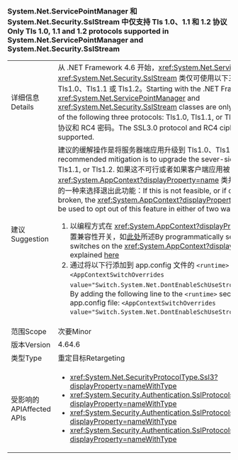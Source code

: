 ### <a name="only-tls-10-11-and-12-protocols-supported-in-systemnetservicepointmanager-and-systemnetsecuritysslstream"></a><span data-ttu-id="c18eb-101">System.Net.ServicePointManager 和 System.Net.Security.SslStream 中仅支持 Tls 1.0、1.1 和 1.2 协议</span><span class="sxs-lookup"><span data-stu-id="c18eb-101">Only Tls 1.0, 1.1 and 1.2 protocols supported in System.Net.ServicePointManager and System.Net.Security.SslStream</span></span>

|   |   |
|---|---|
|<span data-ttu-id="c18eb-102">详细信息</span><span class="sxs-lookup"><span data-stu-id="c18eb-102">Details</span></span>|<span data-ttu-id="c18eb-103">从 .NET Framework 4.6 开始，<xref:System.Net.ServicePointManager> 和 <xref:System.Net.Security.SslStream> 类仅可使用以下三种协议之一：Tls1.0、Tls1.1 或 Tls1.2。</span><span class="sxs-lookup"><span data-stu-id="c18eb-103">Starting with the .NET Framework 4.6, the <xref:System.Net.ServicePointManager> and <xref:System.Net.Security.SslStream> classes are only allowed to use one of the following three protocols: Tls1.0, Tls1.1, or Tls1.2.</span></span> <span data-ttu-id="c18eb-104">不支持 SSL3.0 协议和 RC4 密码。</span><span class="sxs-lookup"><span data-stu-id="c18eb-104">The SSL3.0 protocol and RC4 cipher are not supported.</span></span>|
|<span data-ttu-id="c18eb-105">建议</span><span class="sxs-lookup"><span data-stu-id="c18eb-105">Suggestion</span></span>|<span data-ttu-id="c18eb-106">建议的缓解操作是将服务器端应用升级到 Tls1.0、Tls1.1 或 Tls1.2。</span><span class="sxs-lookup"><span data-stu-id="c18eb-106">The recommended mitigation is to upgrade the sever-side app to Tls1.0, Tls1.1, or Tls1.2.</span></span> <span data-ttu-id="c18eb-107">如果这不可行或者如果客户端应用被中断，则可以使用 <xref:System.AppContext?displayProperty=name> 类并采用如两种方式中的一种来选择退出此功能：</span><span class="sxs-lookup"><span data-stu-id="c18eb-107">If this is not feasible, or if client apps are broken, the <xref:System.AppContext?displayProperty=name> class can be used to opt out of this feature in either of two ways:</span></span><ol><li><span data-ttu-id="c18eb-108">以编程方式在 <xref:System.AppContext?displayProperty=name> 上设置兼容性开关，如[此处](http://blogs.msdn.com/b/dotnet/archive/2015/04/29/net-announcements-at-build-2015.aspx#dotnet46)所述</span><span class="sxs-lookup"><span data-stu-id="c18eb-108">By programmatically setting compat switches on the <xref:System.AppContext?displayProperty=name>, as explained [here](http://blogs.msdn.com/b/dotnet/archive/2015/04/29/net-announcements-at-build-2015.aspx#dotnet46)</span></span></li><li><span data-ttu-id="c18eb-109">通过将以下行添加到 app.config 文件的 <code>&lt;runtime&gt;</code> 部分：<code>&lt;AppContextSwitchOverrides value=&quot;Switch.System.Net.DontEnableSchUseStrongCrypto=true&quot;/&gt;</code>；</span><span class="sxs-lookup"><span data-stu-id="c18eb-109">By adding the following line to the <code>&lt;runtime&gt;</code> section of the app.config file: <code>&lt;AppContextSwitchOverrides value=&quot;Switch.System.Net.DontEnableSchUseStrongCrypto=true&quot;/&gt;</code>;</span></span></li></ol>|
|<span data-ttu-id="c18eb-110">范围</span><span class="sxs-lookup"><span data-stu-id="c18eb-110">Scope</span></span>|<span data-ttu-id="c18eb-111">次要</span><span class="sxs-lookup"><span data-stu-id="c18eb-111">Minor</span></span>|
|<span data-ttu-id="c18eb-112">版本</span><span class="sxs-lookup"><span data-stu-id="c18eb-112">Version</span></span>|<span data-ttu-id="c18eb-113">4.6</span><span class="sxs-lookup"><span data-stu-id="c18eb-113">4.6</span></span>|
|<span data-ttu-id="c18eb-114">类型</span><span class="sxs-lookup"><span data-stu-id="c18eb-114">Type</span></span>|<span data-ttu-id="c18eb-115">重定目标</span><span class="sxs-lookup"><span data-stu-id="c18eb-115">Retargeting</span></span>|
|<span data-ttu-id="c18eb-116">受影响的 API</span><span class="sxs-lookup"><span data-stu-id="c18eb-116">Affected APIs</span></span>|<ul><li><xref:System.Net.SecurityProtocolType.Ssl3?displayProperty=nameWithType></li><li><xref:System.Security.Authentication.SslProtocols.None?displayProperty=nameWithType></li><li><xref:System.Security.Authentication.SslProtocols.Ssl2?displayProperty=nameWithType></li><li><xref:System.Security.Authentication.SslProtocols.Ssl3?displayProperty=nameWithType></li></ul>|

